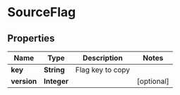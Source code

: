 

# SourceFlag


## Properties

Name | Type | Description | Notes
------------ | ------------- | ------------- | -------------
**key** | **String** | Flag key to copy | 
**version** | **Integer** |  |  [optional]



